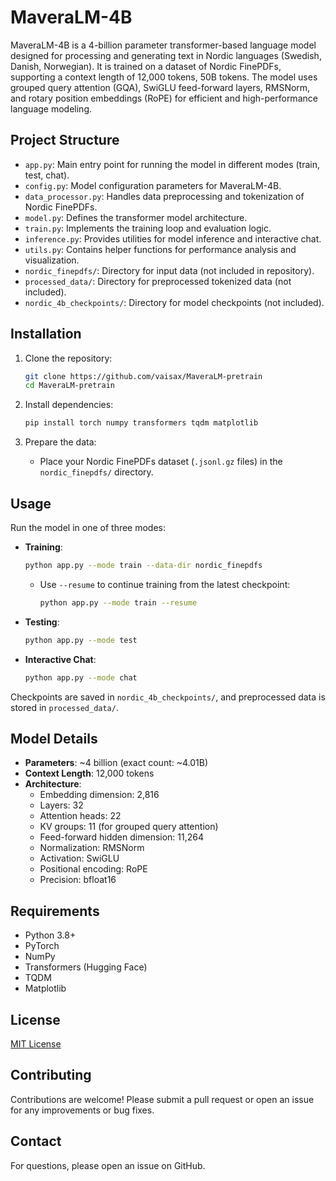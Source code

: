 # MaveraLM-4B

MaveraLM-4B is a 4-billion parameter transformer-based language model designed for processing and generating text in Nordic languages (Swedish, Danish, Norwegian). It is trained on a dataset of Nordic FinePDFs, supporting a context length of 12,000 tokens, 50B tokens. The model uses grouped query attention (GQA), SwiGLU feed-forward layers, RMSNorm, and rotary position embeddings (RoPE) for efficient and high-performance language modeling.

## Project Structure

- `app.py`: Main entry point for running the model in different modes (train, test, chat).
- `config.py`: Model configuration parameters for MaveraLM-4B.
- `data_processor.py`: Handles data preprocessing and tokenization of Nordic FinePDFs.
- `model.py`: Defines the transformer model architecture.
- `train.py`: Implements the training loop and evaluation logic.
- `inference.py`: Provides utilities for model inference and interactive chat.
- `utils.py`: Contains helper functions for performance analysis and visualization.
- `nordic_finepdfs/`: Directory for input data (not included in repository).
- `processed_data/`: Directory for preprocessed tokenized data (not included).
- `nordic_4b_checkpoints/`: Directory for model checkpoints (not included).

## Installation

1. Clone the repository:
   ```bash
   git clone https://github.com/vaisax/MaveraLM-pretrain
   cd MaveraLM-pretrain
   ```

2. Install dependencies:
   ```bash
   pip install torch numpy transformers tqdm matplotlib
   ```

3. Prepare the data:
   - Place your Nordic FinePDFs dataset (`.jsonl.gz` files) in the `nordic_finepdfs/` directory.

## Usage

Run the model in one of three modes:

- **Training**:
  ```bash
  python app.py --mode train --data-dir nordic_finepdfs
  ```
  - Use `--resume` to continue training from the latest checkpoint:
    ```bash
    python app.py --mode train --resume
    ```

- **Testing**:
  ```bash
  python app.py --mode test
  ```

- **Interactive Chat**:
  ```bash
  python app.py --mode chat
  ```

Checkpoints are saved in `nordic_4b_checkpoints/`, and preprocessed data is stored in `processed_data/`.

## Model Details

- **Parameters**: ~4 billion (exact count: ~4.01B)
- **Context Length**: 12,000 tokens
- **Architecture**:
  - Embedding dimension: 2,816
  - Layers: 32
  - Attention heads: 22
  - KV groups: 11 (for grouped query attention)
  - Feed-forward hidden dimension: 11,264
  - Normalization: RMSNorm
  - Activation: SwiGLU
  - Positional encoding: RoPE
  - Precision: bfloat16

## Requirements

- Python 3.8+
- PyTorch
- NumPy
- Transformers (Hugging Face)
- TQDM
- Matplotlib

## License

[MIT License](LICENSE)

## Contributing

Contributions are welcome! Please submit a pull request or open an issue for any improvements or bug fixes.

## Contact

For questions, please open an issue on GitHub.